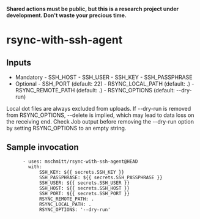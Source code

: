 **Shared actions must be public, but this is a research project under development. Don't waste your precious time.**

# rsync-with-ssh-agent

## Inputs

- Mandatory
      - SSH_HOST
      - SSH_USER
      - SSH_KEY
      - SSH_PASSPHRASE
- Optional
      - SSH_PORT (default: 22)
      - RSYNC_LOCAL_PATH (default: .)
      - RSYNC_REMOTE_PATH (default: .)
      - RSYNC_OPTIONS (default: --dry-run)

Local dot files are always excluded from uploads. If --dry-run is removed from RSYNC_OPTIONS, --delete is implied, which may lead to data loss on the receiving end. Check Job output before removing the --dry-run option by setting RSYNC_OPTIONS to an empty string.

## Sample invocation

```
      - uses: mschmitt/rsync-with-ssh-agent@HEAD
        with: 
            SSH_KEY: ${{ secrets.SSH_KEY }}
            SSH_PASSPHRASE: ${{ secrets.SSH_PASSPHRASE }}
            SSH_USER: ${{ secrets.SSH_USER }}
            SSH_HOST: ${{ secrets.SSH_HOST }}
            SSH_PORT: ${{ secrets.SSH_PORT }}
            RSYNC_REMOTE_PATH: .
            RSYNC_LOCAL_PATH: .
            RSYNC_OPTIONS: '--dry-run'
```
